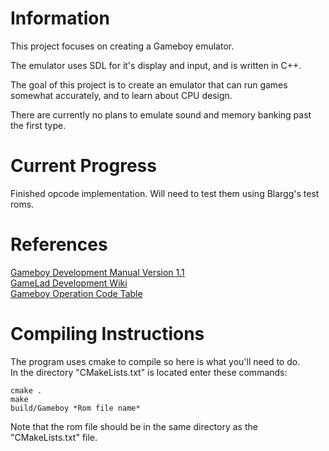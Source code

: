 # Information  
This project focuses on creating a Gameboy emulator.

The emulator uses SDL for it's display and input, and is written in C++.  

The goal of this project is to create an emulator that can run games somewhat accurately, and to learn about CPU design.  

There are currently no plans to emulate sound and memory banking past the first type.    

# Current Progress  
Finished opcode implementation. Will need to test them using Blargg's test roms.  

# References  
[Gameboy Development Manual Version 1.1](https://archive.org/details/GameBoyProgManVer1.1)  
[GameLad Development Wiki](https://github.com/Dooskington/GameLad/wiki)  
[Gameboy Operation Code Table](https://izik1.github.io/gbops/)

# Compiling Instructions  
The program uses cmake to compile so here is what you'll need to do.  
In the directory "CMakeLists.txt" is located enter these commands:  
```
cmake .
make
build/Gameboy *Rom file name*
```
  
Note that the rom file should be in the same directory as the "CMakeLists.txt" file.
